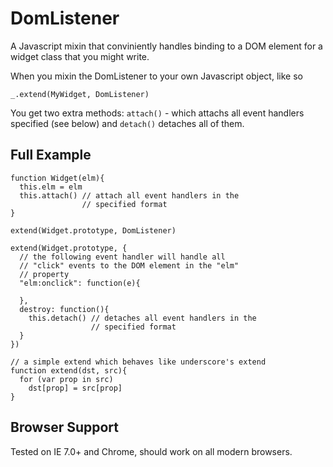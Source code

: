 DomListener
===========

A Javascript mixin that conviniently handles binding to a DOM element for a widget class that you might write.

When you mixin the DomListener to your own Javascript object, like so

    _.extend(MyWidget, DomListener)

You get two extra methods: `attach()` - which attachs all event handlers specified (see below) and `detach()` detaches all of them.

Full Example
------------
  
    function Widget(elm){
      this.elm = elm
      this.attach() // attach all event handlers in the
                    // specified format
    }
  
    extend(Widget.prototype, DomListener)
  
    extend(Widget.prototype, {
      // the following event handler will handle all
      // "click" events to the DOM element in the "elm"
      // property
      "elm:onclick": function(e){
  
      },
      destroy: function(){
        this.detach() // detaches all event handlers in the
                      // specified format
      }
    })
  
    // a simple extend which behaves like underscore's extend
    function extend(dst, src){
      for (var prop in src)
        dst[prop] = src[prop]
    }

Browser Support
---------------

Tested on IE 7.0+ and Chrome, should work on all modern browsers.